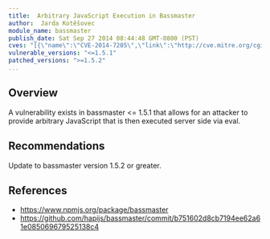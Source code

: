 ```yaml
---
title:  Arbitrary JavaScript Execution in Bassmaster
author:  Jarda Kotěšovec
module_name: bassmaster
publish_date: Sat Sep 27 2014 08:44:48 GMT-0800 (PST) 
cves: "[{\"name\":\"CVE-2014-7205\",\"link\":\"http://cve.mitre.org/cgi-bin/cvename.cgi?name=CVE-2014-7205\"}]"
vulnerable_versions: "<=1.5.1"
patched_versions: ">=1.5.2"
...
```


## Overview
A vulnerability exists in bassmaster <= 1.5.1 that allows for an attacker to provide arbitrary JavaScript that is then executed server side via eval.

## Recommendations
Update to bassmaster version 1.5.2 or greater.

## References
- https://www.npmjs.org/package/bassmaster
- https://github.com/hapijs/bassmaster/commit/b751602d8cb7194ee62a61e085069679525138c4
